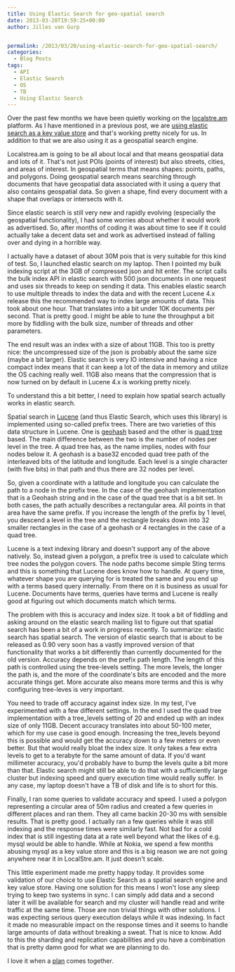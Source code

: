 ```yaml
---
title: Using Elastic Search for geo-spatial search
date: 2013-03-20T19:59:25+00:00
author: Jilles van Gurp


permalink: /2013/03/20/using-elastic-search-for-geo-spatial-search/
categories:
  - Blog Posts
tags:
  - API
  - Elastic Search
  - OS
  - TB
  - Using Elastic Search
---
```

Over the past few months we have been quietly working on the [localstre.am](http://localstre.am) platform. As I have mentioned in a previous post, we are [using elastic search as a key value store](https://www.jillesvangurp.com/2013/01/15/using-elastic-search-as-a-key-value-store/) and that's working pretty nicely for us. In addition to that we are also using it as a geospatial search engine.

Localstrea.am is going to be all about local and that means geospatial data and lots of it. That's not just POIs (points of interest) but also streets, cities, and areas of interest. In geospatial terms that means shapes: points, paths, and polygons. Doing geospatial search means searching through documents that have geospatial data associated with it using a query that also contains geospatial data. So given a shape, find every document with a shape that overlaps or intersects with it.

Since elastic search is still very new and rapidly evolving (especially the geospatial functionality), I had some worries about whether it would work as advertised. So, after months of coding it was about time to see if it could actually take a decent data set and work as advertised instead of falling over and dying in a horrible way. 



I actually have a dataset of about 30M pois that is very suitable for this kind of test. So, I launched elastic search on my laptop. Then I pointed my bulk indexing script at the 3GB of compressed json and hit enter. The script calls the bulk index API in elastic search with 500 json documents in one request and uses six threads to keep on sending it data. This enables elastic search to use multiple threads to index the data and with the recent Lucene 4.x release this the recommended way to index large amounts of data. This took about one hour. That translates into a bit under 10K documents per second. That is pretty good. I might be able to tune the throughput a bit more by fiddling with the bulk size, number of threads and other parameters. 

The end result was an index with a size of about 11GB. This too is pretty nice: the uncompressed size of the json is probably about the same size (maybe a bit larger). Elastic search is very IO intensive and having a nice compact index means that it can keep a lot of the data in memory and utilize the OS caching really well. 11GB also means that the compression that is now turned on by default in Lucene 4.x is working pretty nicely.

To understand this a bit better, I need to explain how spatial search actually works in elastic search. 

Spatial search in [Lucene](http://lucene.apache.org/) (and thus Elastic Search, which uses this library) is implemented using so-called prefix trees. There are two varieties of this data structure in Lucene. One is [geohash](http://en.wikipedia.org/wiki/Geohash) based and the other is [quad tree](http://en.wikipedia.org/wiki/Quadtree) based. The main difference between the two is the number of nodes per level in the tree. A quad tree has, as the name implies, nodes with four nodes below it. A geohash is a base32 encoded quad tree path of the interleaved bits of the latitude and longitude. Each level is a single character (with five bits) in that path and thus there are 32 nodes per level.  

So, given a coordinate with a latitude and longitude you can calculate the path to a node in the prefix tree. In the case of the geohash implementation that is a Geohash string and in the case of the quad tree that is a bit set. In both cases, the path actually describes a rectangular area. All points in that area have the same prefix. If you increase the length of the prefix by 1 level, you descend a level in the tree and the rectangle breaks down into 32 smaller rectangles in the case of a geohash or 4 rectangles in the case of a quad tree.

Lucene is a text indexing library and doesn't support any of the above natively. So, instead given a polygon, a prefix tree is used to calculate which tree nodes the polygon covers. The node paths become simple Sting terms and this is something that Lucene does know how to handle. At query time, whatever shape you are querying for is treated the same and you end up with a terms based query internally. From there on it is business as usual for Lucene. Documents have terms, queries have terms and Lucene is really good at figuring out which documents match which terms.

The problem with this is accuracy and index size. It took a bit of fiddling and asking around on the elastic search mailing list to figure out that spatial search has been a bit of a work in progress recently. To summarize: elastic search has spatial search. The version of elastic search that is about to be released as 0.90 very soon has a vastly improved version of that functionality that works a bit differently than currently documented for the old version. Accuracy depends on the prefix path length. The length of this path is controlled using the tree-levels setting. The more levels, the longer the path is, and the more of the coordinate's bits are encoded and the more accurate things get. More accurate also means more terms and this is why configuring tree-leves is very important.

You need to trade off accuracy against index size. In my test, I've experimented with a few different settings. In the end I used the quad tree implementation with a tree_levels setting of 20 and ended up with an index size of only 11GB. Decent accuracy translates into about 50-100 meter, which for my use case is good enough. Increasing the tree_levels beyond this is possible and would get the accuracy down to a few meters or even better. But that would really bloat the index size. It only takes a few extra levels to get to a terabyte for the same amount of data. If you'd want millimeter accuracy, you'd probably have to bump the levels quite a bit more than that. Elastic search might still be able to do that with a sufficiently large cluster but indexing speed and query execution time would really suffer. In any case, my laptop doesn't have a TB of disk and life is to short for this.

Finally, I ran some queries to validate accuracy and speed. I used a polygon representing a circular area of 50m radius and created a few queries in different places and ran them. They all came backin 20-30 ms with sensible results. That is pretty good. I actually ran a few queries while it was still indexing and the response times were similarly fast. Not bad for a cold index that is still ingesting data at a rate well beyond what the likes of e.g. mysql would be able to handle. While at Nokia, we spend a few months abusing mysql as a key value store and this is a big reason we are not going anywhere near it in LocalStre.am. It just doesn't scale.

This little experiment made me pretty happy today. It provides some validation of our choice to use Elastic Search as a spatial search engine and key value store. Having one solution for this means I won't lose any sleep trying to keep two systems in sync. I can simply add data and a second later it will be available for search and my cluster will handle read and write traffic at the same time. Those are non trivial things with other solutions. I was expecting serious query execution delays while it was indexing. In fact it made no measurable impact on the response times and it seems to handle large amounts of data without breaking a sweat. That is nice to know. Add to this the sharding and replication capabilities and you have a combination that is pretty damn good for what we are planning to do.

I love it when a [plan](http://www.youtube.com/watch?v=7GL6LH6ufhM) comes together.
